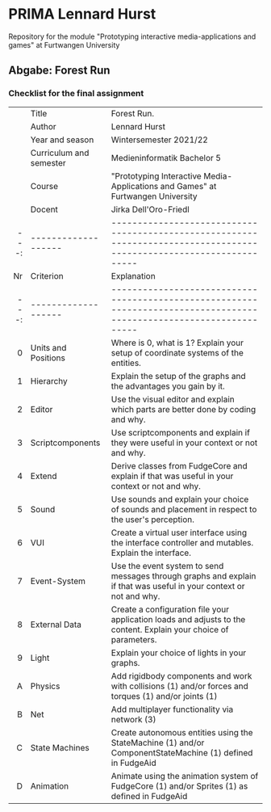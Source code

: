 # PRIMA Lennard Hurst
Repository for the module "Prototyping interactive media-applications and games" at Furtwangen University

## Abgabe: Forest Run
<!-- ### Format 
- Include the runtime files of FUDGE used in your repository so they don't outdate.
- Bundle the design documentation in a single well formatted PDF-file.
- Create a README.md file in your PRIMA-Repository on Github including the following
  * Title: Forest Run
  * Author: Lennard Hurst
  * Year and season Wintersemester 2021/22
  * Curriculum and semester Medieninformatik bachelor 5
  * Course this development was created in (PRIMA) 
  * Docent
  - Link to the finished and executable application on Github-Pages
  - Link to the source code
  - Link to the design document
  - Description for users on how to interact
  - Description on how to install, if applicable (additional services, database etc.) 
  - A copy of the catalogue of criteria above, the right column replaced with very brief explanations and descriptions of the fullfullments of these criteria -->

### Checklist for the final assignment
|  |          |                                                                                                               |
|---:|-------------------|---------------------------------------------------------------------------------------------------------------------|
|    | Title             | Forest Run.                                                                                                         |
|    | Author            | Lennard Hurst                                                                                                       |
|    | Year and season   | Wintersemester 2021/22                                   |
|    | Curriculum and semester | Medieninformatik Bachelor 5                                    |
|    | Course            | "Prototyping Interactive Media-Applications and Games" at Furtwangen University                          |
|    | Docent            | Jirka Dell'Oro-Friedl                                                                                               |
|---:|-------------------|---------------------------------------------------------------------------------------------------------------------|
| Nr | Criterion         | Explanation                                                                                                         |
|---:|-------------------|---------------------------------------------------------------------------------------------------------------------|
|  0 | Units and Positions | Where is 0, what is 1? Explain your setup of coordinate systems of the entities.                                  |
|  1 | Hierarchy         | Explain the setup of the graphs and the advantages you gain by it.                                                  |
|  2 | Editor            | Use the visual editor and explain which parts are better done by coding and why.                                    |
|  3 | Scriptcomponents  | Use scriptcomponents and explain if they were useful in your context or not and why.                                |
|  4 | Extend            | Derive classes from FudgeCore and explain if that was useful in your context or not and why.                        |
|  5 | Sound             | Use sounds and explain your choice of sounds and placement in respect to the user's perception.                     |
|  6 | VUI               | Create a virtual user interface using the interface controller and mutables. Explain the interface.                 |
|  7 | Event-System      | Use the event system to send messages through graphs and explain if that was useful in your context or not and why. |
|  8 | External Data     | Create a configuration file your application loads and adjusts to the content. Explain your choice of parameters.   |
|  9 | Light             | Explain your choice of lights in your graphs.                                                                       |
|  A | Physics           | Add rigidbody components and work with collisions (1) and/or forces and torques (1) and/or joints (1)               |
|  B | Net               | Add multiplayer functionality via network (3)                                                                       |
|  C | State Machines    | Create autonomous entities using the StateMachine (1) and/or ComponentStateMachine (1) defined in FudgeAid          |
|  D | Animation         | Animate using the animation system of FudgeCore (1) and/or Sprites (1) as defined in FudgeAid                           |